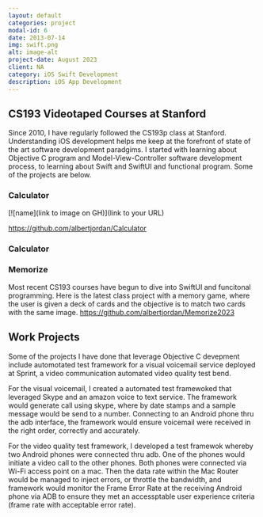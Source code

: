```yaml
---
layout: default
categories: project
modal-id: 6
date: 2013-07-14
img: swift.png
alt: image-alt
project-date: August 2023
client: NA
category: iOS Swift Development
description: iOS App Development
---
```


## CS193 Videotaped Courses at Stanford

Since 2010, I have regularly followed the CS193p class at Stanford.  Understanding iOS development helps me keep at the forefront of state of the art software development paradgims.  I started with learning about Objective C program and Model-View-Controller software development process, to learning about Swift and SwiftUI and functional program.  Some of the projects are below.

### Calculator

[![name](link to image on GH)](link to your URL)

https://github.com/albertjordan/Calculator



### Calculator


### Memorize
Most recent CS193 courses have begun to dive into SwiftUI and funcitonal programming.  Here is the latest class project with a memory game, where the user is given a deck of cards and the objective is to match two cards with the same image.
https://github.com/albertjordan/Memorize2023


## Work Projects

Some of the projects I have done that leverage Objective C devepment include automotated test framework for a visual voicemail service deployed at Sprint, a video communication automated video quality test bend.  

For the visual voicemail, I created a automated test framewoked that leveraged Skype and an amazon voice to text service. The framework would generate call using skype, where by date stamps and a sample message would be send to a number.  Connecting to an Android phone thru the adb interface, the framework would ensure voicemail were received in the right order, correctly and accurately.

For the video quality test framework, I developed a test framewok whereby two Android phones were connected thru adb.  One of the phones would initiate a video call to the other phones.  Both phones were connected via Wi-Fi access point on a mac.  Then the data rate within the Mac Router would be managed to inject errors, or throttle the bandwidth, and framework would monitor the Frame Error Rate at the receiving Android phone via ADB to ensure they met an accessptable user experience criteria (frame rate with acceptable error rate).

